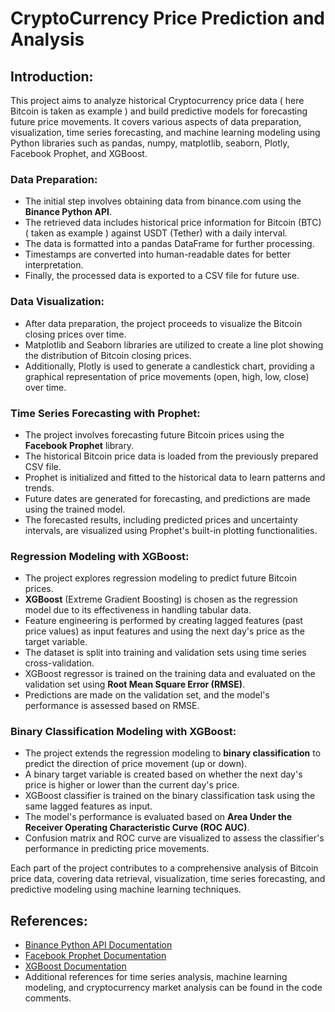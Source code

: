 # CryptoCurrency Price Prediction and Analysis

## Introduction:
This project aims to analyze historical Cryptocurrency price data ( here Bitcoin is taken as example ) and build predictive models for forecasting future price movements. It covers various aspects of data preparation, visualization, time series forecasting, and machine learning modeling using Python libraries such as pandas, numpy, matplotlib, seaborn, Plotly, Facebook Prophet, and XGBoost.

### Data Preparation:
- The initial step involves obtaining data from binance.com using the **Binance Python API**.
- The retrieved data includes historical price information for Bitcoin (BTC) ( taken as example ) against USDT (Tether) with a daily interval.
- The data is formatted into a pandas DataFrame for further processing.
- Timestamps are converted into human-readable dates for better interpretation.
- Finally, the processed data is exported to a CSV file for future use.

### Data Visualization:
- After data preparation, the project proceeds to visualize the Bitcoin closing prices over time.
- Matplotlib and Seaborn libraries are utilized to create a line plot showing the distribution of Bitcoin closing prices.
- Additionally, Plotly is used to generate a candlestick chart, providing a graphical representation of price movements (open, high, low, close) over time.

### Time Series Forecasting with Prophet:
- The project involves forecasting future Bitcoin prices using the **Facebook Prophet** library.
- The historical Bitcoin price data is loaded from the previously prepared CSV file.
- Prophet is initialized and fitted to the historical data to learn patterns and trends.
- Future dates are generated for forecasting, and predictions are made using the trained model.
- The forecasted results, including predicted prices and uncertainty intervals, are visualized using Prophet's built-in plotting functionalities.

### Regression Modeling with XGBoost:
- The project explores regression modeling to predict future Bitcoin prices.
- **XGBoost** (Extreme Gradient Boosting) is chosen as the regression model due to its effectiveness in handling tabular data.
- Feature engineering is performed by creating lagged features (past price values) as input features and using the next day's price as the target variable.
- The dataset is split into training and validation sets using time series cross-validation.
- XGBoost regressor is trained on the training data and evaluated on the validation set using **Root Mean Square Error (RMSE)**.
- Predictions are made on the validation set, and the model's performance is assessed based on RMSE.

### Binary Classification Modeling with XGBoost:
- The project extends the regression modeling to **binary classification** to predict the direction of price movement (up or down).
- A binary target variable is created based on whether the next day's price is higher or lower than the current day's price.
- XGBoost classifier is trained on the binary classification task using the same lagged features as input.
- The model's performance is evaluated based on **Area Under the Receiver Operating Characteristic Curve (ROC AUC)**.
- Confusion matrix and ROC curve are visualized to assess the classifier's performance in predicting price movements.

Each part of the project contributes to a comprehensive analysis of Bitcoin price data, covering data retrieval, visualization, time series forecasting, and predictive modeling using machine learning techniques.

## References:

- [Binance Python API Documentation](https://python-binance.readthedocs.io/en/latest/)
- [Facebook Prophet Documentation](https://facebook.github.io/prophet/docs/quick_start.html)
- [XGBoost Documentation](https://xgboost.readthedocs.io/en/latest/)
- Additional references for time series analysis, machine learning modeling, and cryptocurrency market analysis can be found in the code comments.
